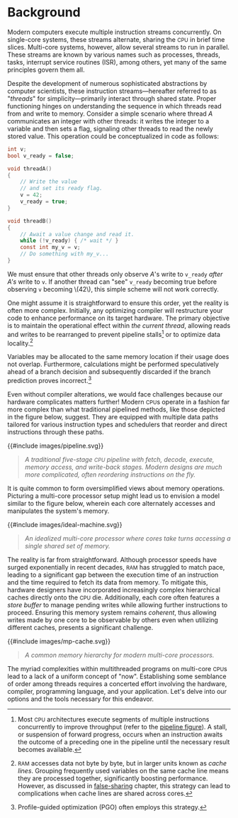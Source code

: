 # Background

Modern computers execute multiple instruction streams concurrently.
On single-core systems, these streams alternate, sharing the <small>CPU</small> in brief time slices.
Multi-core systems, however, allow several streams to run in parallel.
These streams are known by various names such as processes, threads, tasks,
interrupt service routines (ISR), among others, yet many of the same principles govern them all.

Despite the development of numerous sophisticated abstractions by computer scientists,
these instruction streams—hereafter referred to as "*threads*" for simplicity—primarily interact through shared state.
Proper functioning hinges on understanding the sequence in which threads read from and write to memory.
Consider a simple scenario where thread *A* communicates an integer with other threads:
it writes the integer to a variable and then sets a flag, signaling other threads to read the newly stored value.
This operation could be conceptualized in code as follows:

```c
int v;
bool v_ready = false;

void threadA()
{
    // Write the value
    // and set its ready flag.
    v = 42;
    v_ready = true;
}
```
```c
void threadB()
{
    // Await a value change and read it.
    while (!v_ready) { /* wait */ }
    const int my_v = v;
    // Do something with my_v...
}
```

We must ensure that other threads only observe *A*'s write to `v_ready` *after A's* write to `v`.
If another thread can "see" `v_ready` becoming true before observing `v` becoming \\(42\\),
this simple scheme will not work correctly.

One might assume it is straightforward to ensure this order,
yet the reality is often more complex.
Initially, any optimizing compiler will restructure your code to enhance performance on its target hardware.
The primary objective is to maintain the operational effect within *the current thread*,
allowing reads and writes to be rearranged to prevent pipeline stalls[^a] or to optimize data locality.[^b]

Variables may be allocated to the same memory location if their usage does not overlap.
Furthermore, calculations might be performed speculatively ahead of a branch decision and subsequently discarded if the branch prediction proves incorrect.[^c]
<!--These sorts of optimizations  sometimes called the ``as-if'' rule in \cplusplus{}.-->

Even without compiler alterations,
we would face challenges because our hardware complicates matters further!
Modern <small>CPU</small>s operate in a fashion far more complex than what traditional pipelined methods,
like those depicted in the figure below, suggest.
They are equipped with multiple data paths tailored for various instruction types and schedulers that reorder and direct instructions through these paths.

{{#include images/pipeline.svg}}
> *A traditional five-stage <small>CPU</small> pipeline with fetch, decode, execute, memory access, and write-back stages. Modern designs are much more complicated, often reordering instructions on the fly.*

It is quite common to form oversimplified views about memory operations.
Picturing a multi-core processor setup might lead us to envision a model similar to the figure below,
wherein each core alternately accesses and manipulates the system's memory.

{{#include images/ideal-machine.svg}}
> *An idealized multi-core processor where cores take turns accessing a single shared set of memory.*

The reality is far from straightforward.
Although processor speeds have surged exponentially in recent decades,
<small>RAM</small> has struggled to match pace,
leading to a significant gap between the execution time of an instruction and the time required to fetch its data from memory.
To mitigate this, hardware designers have incorporated increasingly complex hierarchical caches directly onto the <small>CPU</small> die.
Additionally, each core often features a *store buffer* to manage pending writes while allowing further instructions to proceed.
Ensuring this memory system remains *coherent*,
thus allowing writes made by one core to be observable by others even when utilizing different caches,
presents a significant challenge.

{{#include images/mp-cache.svg}}
> *A common memory hierarchy for modern multi-core processors.*

The myriad complexities within multithreaded programs on multi-core <small>CPU</small>s lead to a lack of a uniform concept of "now".
Establishing some semblance of order among threads requires a concerted effort involving the hardware,
compiler, programming language, and your application.
Let's delve into our options and the tools necessary for this endeavor.

[^a]: Most <small>CPU</small> architectures execute segments of multiple instructions concurrently to improve throughput (refer to the [pipeline figure](#pipeline)).
A stall, or suspension of forward progress, occurs when an instruction awaits the outcome of a preceding one in the pipeline until the necessary result becomes available.

[^b]: <small>RAM</small> accesses data not byte by byte, but in larger units known as *cache lines*.
Grouping frequently used variables on the same cache line means they are processed together,
significantly boosting performance. However, as discussed in [false-sharing](/cache_effect_and_false_sharing.html) chapter,
this strategy can lead to complications when cache lines are shared across cores.

[^c]: Profile-guided optimization (PGO) often employs this strategy.
